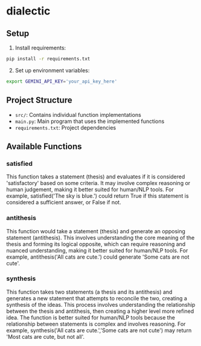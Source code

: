 # dialectic

## Setup

1. Install requirements:
```bash
pip install -r requirements.txt
```

2. Set up environment variables:
```bash
export GEMINI_API_KEY='your_api_key_here'
```

## Project Structure

- `src/`: Contains individual function implementations
- `main.py`: Main program that uses the implemented functions
- `requirements.txt`: Project dependencies

## Available Functions

### satisfied
This function takes a statement (thesis) and evaluates if it is considered 'satisfactory' based on some criteria. It may involve complex reasoning or human judgement, making it better suited for human/NLP tools. For example, satisfied('The sky is blue.') could return True if this statement is considered a sufficient answer, or False if not.

### antithesis
This function would take a statement (thesis) and generate an opposing statement (antithesis). This involves understanding the core meaning of the thesis and forming its logical opposite, which can require reasoning and nuanced understanding, making it better suited for human/NLP tools. For example, antithesis('All cats are cute.') could generate 'Some cats are not cute'.

### synthesis
This function takes two statements (a thesis and its antithesis) and generates a new statement that attempts to reconcile the two, creating a synthesis of the ideas. This process involves understanding the relationship between the thesis and antithesis, then creating a higher level more refined idea. The function is better suited for human/NLP tools because the relationship between statements is complex and involves reasoning. For example, synthesis('All cats are cute.','Some cats are not cute') may return 'Most cats are cute, but not all'.

